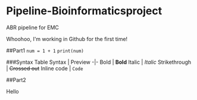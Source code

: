 # Pipeline-Bioinformaticsproject
ABR pipeline for EMC

Whoohoo, I'm working in Github for the first time!

##Part1
`num = 1 + 1`
`print(num)`




###Syntax Table
Syntax | Preview
-|-
Bold | **Bold**
Italic | _Italic_
Strikethrough | ~~Crossed out~~
Inline code | `Code`


##Part2

Hello
